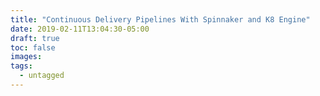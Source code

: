 ```yaml
---
title: "Continuous Delivery Pipelines With Spinnaker and K8 Engine"
date: 2019-02-11T13:04:30-05:00
draft: true
toc: false
images:
tags: 
  - untagged
---
```



